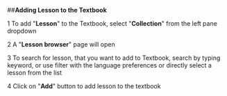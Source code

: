 ##**Adding Lesson to the Textbook**

1 To add "**Lesson**" to the Textbook, select "**Collection**" from the left pane dropdown

2 A "**Lesson browser**" page will open

3 To search for lesson, that you want to add to Textbook, search by typing keyword, or use filter with the language preferences or directly select a lesson from the list

4 Click on "**Add**" button to add lesson to the textbook
